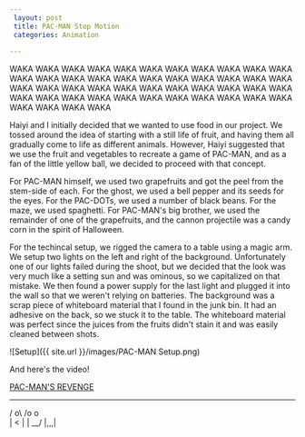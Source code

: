 ```yaml
---
 layout: post
 title: PAC-MAN Stop Motion
 categories: Animation
 
---
```


WAKA WAKA WAKA WAKA WAKA WAKA WAKA WAKA WAKA WAKA WAKA WAKA WAKA WAKA WAKA WAKA WAKA WAKA WAKA WAKA WAKA WAKA WAKA WAKA WAKA WAKA WAKA WAKA WAKA WAKA WAKA WAKA WAKA WAKA WAKA WAKA WAKA WAKA WAKA WAKA WAKA WAKA WAKA WAKA WAKA WAKA WAKA WAKA

Haiyi and I initially decided that we wanted to use food in our project. We tossed around the idea of starting with a still life of fruit, and having them all gradually come to life as different animals. However, Haiyi suggested that we use the fruit and vegetables to recreate a game of PAC-MAN, and as a fan of the little yellow ball, we decided to proceed with that concept. 

For PAC-MAN himself, we used two grapefruits and got the peel from the stem-side of each. For the ghost, we used a bell pepper and its seeds for the eyes. For the PAC-DOTs, we used a number of black beans. For the maze, we used spaghetti. For PAC-MAN's big brother, we used the remainder of one of the grapefruits, and the cannon projectile was a candy corn in the spirit of Halloween. 

For the techincal setup, we rigged the camera to a table using a magic arm. We setup two lights on the left and right of the background. Unfortunately one of our lights failed during the shoot, but we decided that the look was very much like a setting sun and was ominous, so we capitalized on that mistake. We then found a power supply for the last light and plugged it into the wall so that we weren't relying on batteries. The background was a scrap piece of whiteboard material that I found in the junk bin. It had an adhesive on the back, so we stuck it to the table. The whiteboard material was perfect since the juices from the fruits didn't stain it and was easily cleaned between shots. 

![Setup]({{ site.url }}/images/PAC-MAN Setup.png)

And here's the video!

[PAC-MAN'S REVENGE](https://www.youtube.com/watch?v=s7JK14zD3DM&feature=youtu.be)

  __        ___
 / o\      /o o\
|   <      |   |
 \__/      |,,,|
